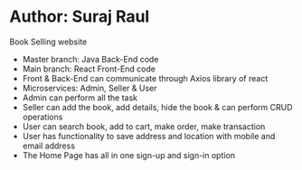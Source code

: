 # Author: Suraj Raul

Book Selling website
* Master branch: Java Back-End code
* Main branch: React Front-End code
* Front & Back-End can communicate through Axios library of react
* Microservices: Admin, Seller & User
* Admin can perform all the task
* Seller can add the book, add details, hide the book & can perform CRUD operations
* User can search book, add to cart, make order, make transaction
* User has functionality to save address and location with mobile and email address
* The Home Page has all in one sign-up and sign-in option
  
